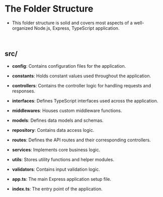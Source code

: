 # The Folder Structure

- This folder structure is solid and covers most aspects of a well-organized Node.js, Express, TypeScript application.

<br />

## src/

- **config**: Contains configuration files for the application.

- **constants**: Holds constant values used throughout the application.

- **controllers**: Contains the controller logic for handling requests and responses.

- **interfaces**: Defines TypeScript interfaces used across the application.

- **middlewares**: Houses custom middleware functions.

- **models**: Defines data models and schemas.

- **repository**: Contains data access logic.

- **routes**: Defines the API routes and their corresponding controllers.

- **services**: Implements core business logic.

- **utils**: Stores utility functions and helper modules.

- **validators**: Contains input validation logic.

- **app.ts**: The main Express application setup file.

- **index.ts**: The entry point of the application.

